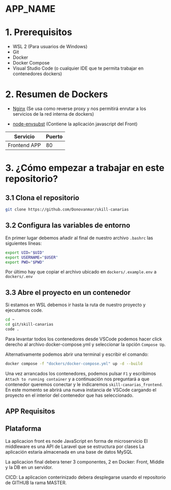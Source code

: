 # APP_NAME



# 1. Prerequisitos

- WSL 2 (Para usuarios de Windows)
- Git
- Docker
- Docker Compose
- Visual Studio Code (o cualquier IDE que te permita trabajar en contenedores dockers)


# 2. Resumen de Dockers
- [Nginx](https://hub.docker.com/_/nginx/) (Se usa como reverse proxy y nos permitirá enrutar a los servicios de la red interna de dockers)

- [node-envsubst](https://hub.docker.com/repository/docker/jraicr/node-envsubst/general) (Contiene la aplicación javascript del Front)

|   Servicio    | Puerto |
|---------------|--------|
| Frontend APP  |   80   |


# 3. ¿Cómo empezar a trabajar en este repositorio?

## 3.1 Clona el repositorio 
```sh
git clone https://github.com/Donovanmar/skill-canarias
```

## 3.2 Configura las variables de entorno
En primer lugar debemos añadir al final de nuestro archivo ```.bashrc``` las siguientes líneas: 

```sh
export UID="$UID"
export USERNAME="$USER"
export PWD="$PWD"
```

Por último hay que copiar el archivo ubicado en ```dockers/.example.env``` a ```dockers/.env```

## 3.3 Abre el proyecto en un contenedor
Si estamos en WSL debemos ir hasta la ruta de nuestro proyecto y ejecutamos code.

```sh
cd ~
cd git/skill-canarias
code .
```

Para levantar todos los contenedores desde VSCode podemos hacer click derecho al archivo docker-compose.yml y seleccionar la opción `Compose Up`.

Alternativamente podemos abrir una terminal y escribir el comando:
```sh
docker compose -f "dockers/docker-compose.yml" up -d --build 
```

Una vez arrancados los contenedores, podemos pulsar `F1` y escribimos `Attach to running container` y a continuación nos preguntará a que contenedor queremos conectar y le indicaremos `skill-canarias_frontend`. En este momento se abrirá una nueva instancia de VSCode cargando el proyecto en el interior del contenedor que has seleccionado. 

## APP Requisitos


## Plataforma

La aplicacion front es node JavaScript en forma de microservicio
El middleware es una API de Laravel que se estructura por clases
La aplicación estaría almacenada en una base de datos MySQL

La aplicacion final debera tener 3 componentes, 2 en Docker: Front, Middle y la DB en un servidor.

CICD: La aplicacion conterinizado debera desplegarse usando el repositorio de GITHUB la rama MASTER. 
